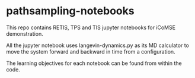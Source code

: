 # pathsampling-notebooks
This repo contains RETIS, TPS and TIS jupyter notebooks for iCoMSE demonstration. 

All the jupyter notebook uses langevin-dynamics.py as its MD calculator to move the system forward and backward in time from a configuration. 

The learning objectives for each notebook can be found from within the code. 
